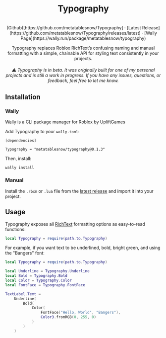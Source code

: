 <div align="center">

# Typography
</br>
(Github)[https://github.com/metatablesnow/Typography] · [Latest Release](https://github.com/metatablesnow/Typography/releases/latest) · [Wally Page](https://wally.run/package/metatablesnow/typography)

</br>

Typography replaces Roblox RichText’s confusing naming and manual formatting with a simple, chainable API for styling text consistently in your projects.
###### ⚠️ Typography is in beta. It was originally built for one of my personal projects and is still a work in progress. If you have any issues, questions, or feedback, feel free to let me know.

</div>

## Installation

### Wally

[Wally](www.wally.run) is a CLI package manager for Roblox by UpliftGames

Add Typography to your `wally.toml`:

```
[dependencies]

Typography = "metatablesnow/typography@0.1.3"
```

Then, install:

```
wally install
```

### Manual

Install the `.rbxm` or `.lua` file from the [latest release](https://github.com/metatablesnow/Typography/releases/latest) and import it into your project.

## Usage
Typography exposes all [RichText](https://create.roblox.com/docs/ui/rich-text) formatting options as easy-to-read functions:
```lua
local Typography = require(path.to.Typography)
```

For example, if you want text to be underlined, bold, bright green, and using the "Bangers" font:
```lua
local Typography = require(path.to.Typography)

local Underline = Typography.Underline
local Bold = Typography.Bold
local Color = Typography.Color
local FontFace = Typography.FontFace

TextLabel.Text = 
	Underline(
		Bold(
			Color(
				FontFace("Hello, World", "Bangers"),
				Color3.fromRGB(0, 255, 0)
			)
		)
	)
```
